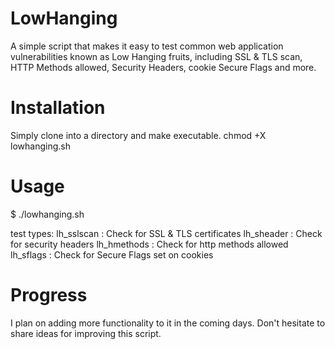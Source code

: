 # LowHanging
A simple script that makes it easy to test common web application vulnerabilities known as Low Hanging fruits,  including SSL &amp; TLS scan, HTTP Methods allowed, Security Headers, cookie Secure Flags and more.

# Installation
Simply clone into a directory and make executable.
chmod +X lowhanging.sh

# Usage
$ ./lowhanging.sh <test> <hostsfiles> 

test types:
lh_sslscan : Check for SSL & TLS certificates
lh_sheader : Check for security headers
lh_hmethods : Check for http methods allowed
lh_sflags : Check for Secure Flags set on cookies

# Progress
I plan on adding more functionality to it in the coming days.
Don't hesitate to share ideas for improving this script.
